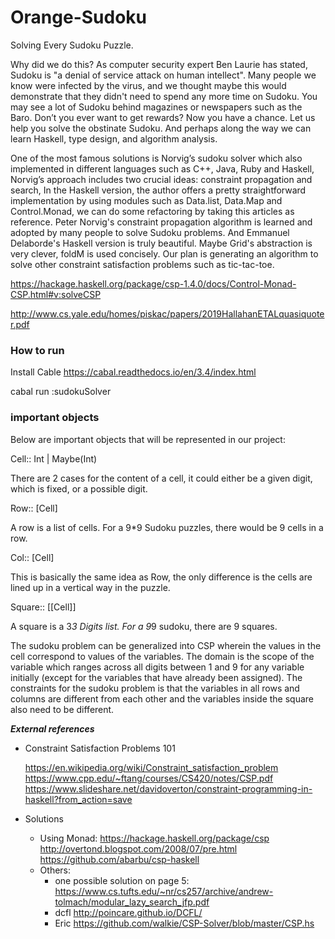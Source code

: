 # Orange-Sudoku
Solving Every Sudoku Puzzle. 

Why did we do this? As computer security expert Ben Laurie has stated, Sudoku is "a denial of service attack on human intellect". Many people we know were infected by the virus, and we thought maybe this would demonstrate that they didn't need to spend any more time on Sudoku. You may see a lot of Sudoku behind magazines or newspapers such as the Baro. Don’t you ever want to get rewards? Now you have a chance. Let us help you solve the obstinate Sudoku. And perhaps along the way we can learn Haskell, type design, and algorithm analysis.

One of the most famous solutions is Norvig’s sudoku solver which also implemented in different languages such as C++, Java, Ruby and Haskell, Norvig’s approach includes two crucial ideas: constraint propagation and search, In the Haskell version, the author offers a pretty straightforward implementation by using modules such as Data.list, Data.Map and Control.Monad, we can do some refactoring by taking this articles as reference.
Peter Norvig's constraint propagation algorithm is learned and adopted by many people to solve Sudoku problems. And Emmanuel Delaborde's Haskell version is truly beautiful. Maybe Grid's abstraction is very clever, foldM is used concisely. Our plan is generating an algorithm to solve other constraint satisfaction problems such as tic-tac-toe.

https://hackage.haskell.org/package/csp-1.4.0/docs/Control-Monad-CSP.html#v:solveCSP

http://www.cs.yale.edu/homes/piskac/papers/2019HallahanETALquasiquoter.pdf

### How to run

Install Cable
https://cabal.readthedocs.io/en/3.4/index.html

cabal run :sudokuSolver

### important objects

Below are important objects that will be represented in our project:

Cell:: Int | Maybe(Int)

There are 2 cases for the content of a cell, it could either be a given digit, which is fixed, or a possible digit.


Row:: [Cell]

A row is a list of cells. For a 9*9 Sudoku puzzles, there would be 9 cells in a row.



Col:: [Cell]

This is basically the same idea as Row, the only difference is the cells are lined up in a vertical way in the puzzle.


Square:: [[Cell]]

A square is a 3*3 Digits list. For a 9*9 sudoku, there are 9 squares. 

The sudoku problem can be generalized into CSP wherein the values in the cell correspond to values of the variables. The domain is the scope of the variable which ranges across all digits between 1 and 9 for any variable initially (except for the variables that have already been assigned). The constraints for the sudoku problem is that the variables in all rows and columns are different from each other and the variables inside the square also need to be different.





***External references***

- Constraint Satisfaction Problems 101

  https://en.wikipedia.org/wiki/Constraint_satisfaction_problem
  https://www.cpp.edu/~ftang/courses/CS420/notes/CSP.pdf
  https://www.slideshare.net/davidoverton/constraint-programming-in-haskell?from_action=save

- Solutions
    - Using Monad:
      https://hackage.haskell.org/package/csp
      http://overtond.blogspot.com/2008/07/pre.html
      https://github.com/abarbu/csp-haskell
    - Others:
      - one possible solution on page 5:
        https://www.cs.tufts.edu/~nr/cs257/archive/andrew-tolmach/modular_lazy_search_jfp.pdf
      - dcfl
        http://poincare.github.io/DCFL/
      - Eric
        https://github.com/walkie/CSP-Solver/blob/master/CSP.hs


















